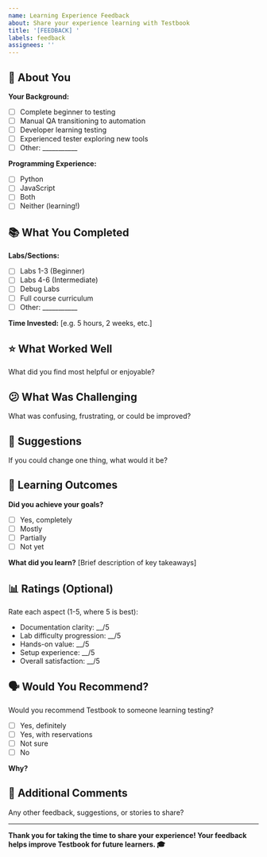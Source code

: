 ```yaml
---
name: Learning Experience Feedback
about: Share your experience learning with Testbook
title: '[FEEDBACK] '
labels: feedback
assignees: ''
---
```


## 👤 About You

**Your Background:**
- [ ] Complete beginner to testing
- [ ] Manual QA transitioning to automation
- [ ] Developer learning testing
- [ ] Experienced tester exploring new tools
- [ ] Other: ___________

**Programming Experience:**
- [ ] Python
- [ ] JavaScript
- [ ] Both
- [ ] Neither (learning!)

## 📚 What You Completed

**Labs/Sections:**
- [ ] Labs 1-3 (Beginner)
- [ ] Labs 4-6 (Intermediate)
- [ ] Debug Labs
- [ ] Full course curriculum
- [ ] Other: ___________

**Time Invested:** [e.g. 5 hours, 2 weeks, etc.]

## ⭐ What Worked Well

What did you find most helpful or enjoyable?

## 😕 What Was Challenging

What was confusing, frustrating, or could be improved?

## 💭 Suggestions

If you could change one thing, what would it be?

## 🎯 Learning Outcomes

**Did you achieve your goals?**
- [ ] Yes, completely
- [ ] Mostly
- [ ] Partially
- [ ] Not yet

**What did you learn?**
[Brief description of key takeaways]

## 📊 Ratings (Optional)

Rate each aspect (1-5, where 5 is best):

- Documentation clarity: __/5
- Lab difficulty progression: __/5
- Hands-on value: __/5
- Setup experience: __/5
- Overall satisfaction: __/5

## 🗣️ Would You Recommend?

Would you recommend Testbook to someone learning testing?

- [ ] Yes, definitely
- [ ] Yes, with reservations
- [ ] Not sure
- [ ] No

**Why?**

## 📝 Additional Comments

Any other feedback, suggestions, or stories to share?

---

**Thank you for taking the time to share your experience! Your feedback helps improve Testbook for future learners. 🎓**
